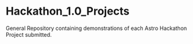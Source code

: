 # Hackathon_1.0_Projects
General Repository containing demonstrations of each Astro Hackathon Project submitted.
